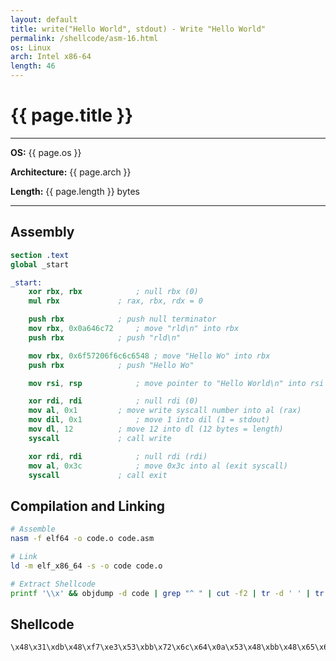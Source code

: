 ```yaml
---
layout: default
title: write("Hello World", stdout) - Write "Hello World"
permalink: /shellcode/asm-16.html
os: Linux
arch: Intel x86-64
length: 46
---
```


# {{ page.title }}

---
**OS:** {{ page.os }}

**Architecture:** {{ page.arch }}

**Length:** {{ page.length }} bytes

---

## Assembly

```nasm
section .text
global _start

_start:
	xor rbx, rbx			; null rbx (0)
	mul rbx				; rax, rbx, rdx = 0

	push rbx			; push null terminator
	mov rbx, 0x0a646c72		; move "rld\n" into rbx
	push rbx			; push "rld\n"

	mov rbx, 0x6f57206f6c6c6548	; move "Hello Wo" into rbx
	push rbx			; push "Hello Wo"

	mov rsi, rsp			; move pointer to "Hello World\n" into rsi

	xor rdi, rdi			; null rdi (0)
	mov al, 0x1			; move write syscall number into al (rax)
	mov dil, 0x1			; move 1 into dil (1 = stdout)
	mov dl, 12			; move 12 into dl (12 bytes = length)
	syscall				; call write

	xor rdi, rdi			; null rdi (rdi)
	mov al, 0x3c			; move 0x3c into al (exit syscall)
	syscall				; call exit
```

## Compilation and Linking

```bash
# Assemble
nasm -f elf64 -o code.o code.asm

# Link
ld -m elf_x86_64 -s -o code code.o

# Extract Shellcode
printf '\\x' && objdump -d code | grep "^ " | cut -f2 | tr -d ' ' | tr -d '\n' | sed 's/.\{2\}/&\\x /g'| head -c-3 | tr -d ' ' && echo ' '
```

## Shellcode

```
\x48\x31\xdb\x48\xf7\xe3\x53\xbb\x72\x6c\x64\x0a\x53\x48\xbb\x48\x65\x6c\x6c\x6f\x20\x57\x6f\x53\x48\x89\xe6\x48\x31\xff\xb0\x01\x40\xb7\x01\xb2\x0c\x0f\x05\x48\x31\xff\xb0\x3c\x0f\x05
```